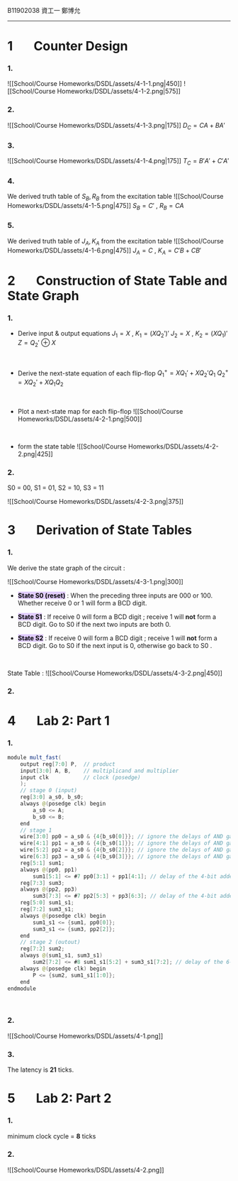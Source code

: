 B11902038 資工一 鄭博允

---
# 1 $\quad$ Counter Design 

### 1.
![[School/Course Homeworks/DSDL/assets/4-1-1.png|450]]
![[School/Course Homeworks/DSDL/assets/4-1-2.png|575]]
<div style="page-break-after:always;"></div>

### 2.
![[School/Course Homeworks/DSDL/assets/4-1-3.png|175]]
$D_C=CA+BA'$
<br>

### 3.
![[School/Course Homeworks/DSDL/assets/4-1-4.png|175]]
$T_C=B'A'+C'A'$
<div style="page-break-after:always;"></div>

### 4.
We derived truth table of $S_B, R_B$ from the excitation table
![[School/Course Homeworks/DSDL/assets/4-1-5.png|475]]
$S_B = C'$ , $R_B = CA$
<div style="page-break-after:always;"></div>

### 5.
We derived truth table of $J_A, K_A$ from the excitation table
![[School/Course Homeworks/DSDL/assets/4-1-6.png|475]]
$J_A = C$ , $K_A = C'B+CB'$
<div style="page-break-after:always;"></div>

# 2 $\quad$ Construction of State Table and State Graph
### 1.
- Derive input & output equations
$J_1 = X$ , $K_1 = (X Q_2')'$
$J_2 = X$ , $K_2 = (X Q_1)'$
$Z = Q_2'\ ⊕\ X$
<br>

-  Derive the next-state equation of each flip-flop
$Q_1^+ = XQ_1' + X Q_2'Q_1$
$Q_2^+ = XQ_2' + X Q_1 Q_2$
<br>

- Plot a next-state map for each flip-flop
![[School/Course Homeworks/DSDL/assets/4-2-1.png|500]]
<br>

- form the state table
![[School/Course Homeworks/DSDL/assets/4-2-2.png|425]]
<div style="page-break-after:always;"></div>

### 2.
S0 = 00, S1 = 01, S2 = 10, S3 = 11

![[School/Course Homeworks/DSDL/assets/4-2-3.png|375]]
<div style="page-break-after:always;"></div>

# 3 $\quad$ Derivation of State Tables

### 1.

We derive the state graph of the circuit :

![[School/Course Homeworks/DSDL/assets/4-3-1.png|300]]

- **<mark style="background: #D2B3FFA6;">State S0 (reset)</mark>** : 
When the preceding three inputs are $000$ or $100$. 
Whether receive $0$ or $1$ will form a BCD digit. 

- **<mark style="background: #D2B3FFA6;">State S1</mark>** : 
If receive $0$ will form a BCD digit ; receive $1$ will **not** form a BCD digit. 
Go to S0 if the next two inputs are both $0$. 

- **<mark style="background: #D2B3FFA6;">State S2</mark>** : 
If receive $0$ will form a BCD digit ; receive $1$ will **not** form a BCD digit. 
Go to S0 if the next input is $0$, otherwise go back to S0 .
<br>

State Table : 
![[School/Course Homeworks/DSDL/assets/4-3-2.png|450]]
<br>
<div style="page-break-after:always;"></div>

### 2.


<div style="page-break-after:always;"></div>

# 4 $\quad$ Lab 2: Part 1

### 1. 
```java
module mult_fast(
	output reg[7:0] P,  // product
	input[3:0] A, B,    // multiplicand and multiplier
	input clk		    // clock (posedge)
	);
	// stage 0 (input)
	reg[3:0] a_s0, b_s0;
	always @(posedge clk) begin
		a_s0 <= A;
		b_s0 <= B;
	end
	// stage 1
	wire[3:0] pp0 = a_s0 & {4{b_s0[0]}}; // ignore the delays of AND gates
	wire[4:1] pp1 = a_s0 & {4{b_s0[1]}}; // ignore the delays of AND gates
	wire[5:2] pp2 = a_s0 & {4{b_s0[2]}}; // ignore the delays of AND gates
	wire[6:3] pp3 = a_s0 & {4{b_s0[3]}}; // ignore the delays of AND gates
	reg[5:1] sum1;
	always @(pp0, pp1)
		sum1[5:1] <= #7 pp0[3:1] + pp1[4:1]; // delay of the 4-bit adder
	reg[7:3] sum3;
	always @(pp2, pp3)
		sum3[7:3] <= #7 pp2[5:3] + pp3[6:3]; // delay of the 4-bit adder
	reg[5:0] sum1_s1;
	reg[7:2] sum3_s1;
	always @(posedge clk) begin
		sum1_s1 <= {sum1, pp0[0]};
		sum3_s1 <= {sum3, pp2[2]};
	end
	// stage 2 (outout)
	reg[7:2] sum2;
	always @(sum1_s1, sum3_s1)
		sum2[7:2] <= #8 sum1_s1[5:2] + sum3_s1[7:2]; // delay of the 6-bit adder
	always @(posedge clk) begin
		P <= {sum2, sum1_s1[1:0]};
	end
endmodule
```
<br>

### 2.
![[School/Course Homeworks/DSDL/assets/4-1.png]]
<br>

### 3.
The latency is **21** ticks.
<div style="page-break-after:always;"></div>

# 5 $\quad$ Lab 2: Part 2

### 1.
minimum clock cycle = **8** ticks

### 2.
![[School/Course Homeworks/DSDL/assets/4-2.png]]